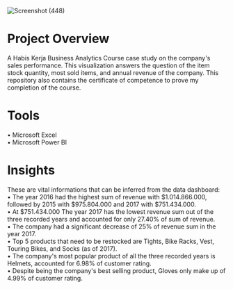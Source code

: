 ![Screenshot (448)](https://user-images.githubusercontent.com/102712597/210173132-7a139a8a-1ddf-4598-a555-065d86c522d3.png)



# Project Overview
A Habis Kerja Business Analytics Course case study on the company's sales performance. This visualization answers the question of the item stock quantity, most sold items, and annual revenue of the company. This repository also contains the certificate of competence to prove my completion of the course.

# Tools
• Microsoft Excel <br>
• Microsoft Power BI

# Insights
These are vital informations that can be inferred from the data dashboard:  <br>
• The year 2016 had the highest sum of revenue with $1.014.866.000, followed by 2015 with $975.804.000 and 2017 with $751.434.000.  <br>
• At $751.434.000 The year 2017 has the lowest revenue sum out of the three recorded years and accounted for only 27.40% of sum of revenue.  <br>
• The company had a significant decrease of 25% of revenue sum in the year 2017.  <br>
• Top 5 products that need to be restocked are Tights, Bike Racks, Vest, Touring Bikes, and Socks (as of 2017).  <br>
• The company's most popular product of all the three recorded years is Helmets, accounted for 6.98% of customer rating.  <br>
• Despite being the company's best selling product, Gloves only make up of 4.99% of customer rating.

